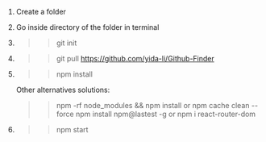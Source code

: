 1. Create a folder 

2. Go inside directory of the folder in terminal

3. >>git init

4. >>git pull https://github.com/yida-li/Github-Finder

5. >>npm install   
	
	Other alternatives solutions:
     
   >>npm -rf node_modules && npm install
	or
   >>npm cache clean --force
   >>npm install npm@lastest -g
	or
   >>npm i react-router-dom

6. >>npm start
